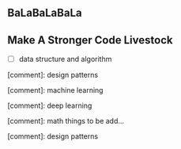 ## BaLaBaLaBaLa



## Make A Stronger Code Livestock
- [ ] data structure and algorithm

[comment]:
    design patterns

[comment]: 
    machine learning

[comment]:
    deep learning

[comment]:
    math things
to be add...

[comment]:
    design patterns

